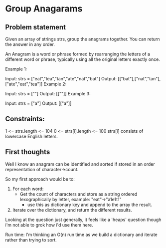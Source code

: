 # Group Anagarams
## Problem statement

Given an array of strings strs, group the anagrams together. You can return the answer in any order.

An Anagram is a word or phrase formed by rearranging the letters of a different word or phrase, typically using all the original letters exactly once.

 

Example 1:

Input: strs = ["eat","tea","tan","ate","nat","bat"]
Output: [["bat"],["nat","tan"],["ate","eat","tea"]]
Example 2:

Input: strs = [""]
Output: [[""]]
Example 3:

Input: strs = ["a"]
Output: [["a"]]
 

## Constraints:

1 <= strs.length <= 104
0 <= strs[i].length <= 100
strs[i] consists of lowercase English letters.


## First thoughts 

Well I know an anagram can be identified and sorted if stored in an order representation of character->count. 

So my first approach would be to:
1. For each word:
   * Get the count of characters and store as a string ordered lexographically by letter, example: "eat"->"a1e1t1"
      * use this as dictionary key and append to the array the result.
2. Iterate over the dictionary, and return the different results.

Looking at the question just generally, it feels like a 'heaps' question though i'm not able to grok how i'd use them here. 

Run time: I'm thinking an O(n) run time as we build a dictionary and iterate rather than trying to sort. 
